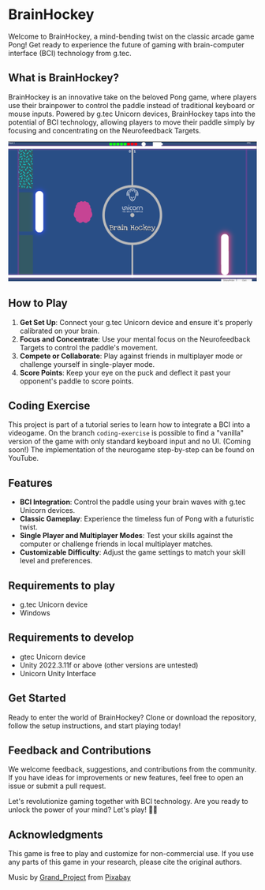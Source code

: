 # BrainHockey

Welcome to BrainHockey, a mind-bending twist on the classic arcade game Pong! Get ready to experience the future of gaming with brain-computer interface (BCI) technology from g.tec.

## What is BrainHockey?

BrainHockey is an innovative take on the beloved Pong game, where players use their brainpower to control the paddle instead of traditional keyboard or mouse inputs. Powered by g.tec Unicorn devices, BrainHockey taps into the potential of BCI technology, allowing players to move their paddle simply by focusing and concentrating on the Neurofeedback Targets.

![In-game screenshot](Assets/Images/in_game.png)


## How to Play

1. **Get Set Up**: Connect your g.tec Unicorn device and ensure it's properly calibrated on your brain.
2. **Focus and Concentrate**: Use your mental focus on the Neurofeedback Targets to control the paddle's movement.
3. **Compete or Collaborate**: Play against friends in multiplayer mode or challenge yourself in single-player mode.
4. **Score Points**: Keep your eye on the puck and deflect it past your opponent's paddle to score points.

## Coding Exercise
This project is part of a tutorial series to learn how to integrate a BCI into a videogame.
On the branch `coding-exercise` is possible to find a "vanilla" version of the game with only standard keyboard input and no UI.
(Coming soon!) The implementation of the neurogame step-by-step can be found on YouTube.

## Features

- **BCI Integration**: Control the paddle using your brain waves with g.tec Unicorn devices.
- **Classic Gameplay**: Experience the timeless fun of Pong with a futuristic twist.
- **Single Player and Multiplayer Modes**: Test your skills against the computer or challenge friends in local multiplayer matches.
- **Customizable Difficulty**: Adjust the game settings to match your skill level and preferences.

## Requirements to play

- g.tec Unicorn device
- Windows

## Requirements to develop
- gtec Unicorn device
- Unity 2022.3.11f or above (other versions are untested)
- Unicorn Unity Interface

## Get Started

Ready to enter the world of BrainHockey? Clone or download the repository, follow the setup instructions, and start playing today!

## Feedback and Contributions

We welcome feedback, suggestions, and contributions from the community. If you have ideas for improvements or new features, feel free to open an issue or submit a pull request.

Let's revolutionize gaming together with BCI technology. Are you ready to unlock the power of your mind? Let's play! 🧠🏒

## Acknowledgments
This game is free to play and customize for non-commercial use. If you use any parts of this game in your research, please cite the original authors.

Music by <a href="https://pixabay.com/users/grand_project-19033897/?utm_source=link-attribution&utm_medium=referral&utm_campaign=music&utm_content=133094">Grand_Project</a> from <a href="https://pixabay.com//?utm_source=link-attribution&utm_medium=referral&utm_campaign=music&utm_content=133094">Pixabay</a>